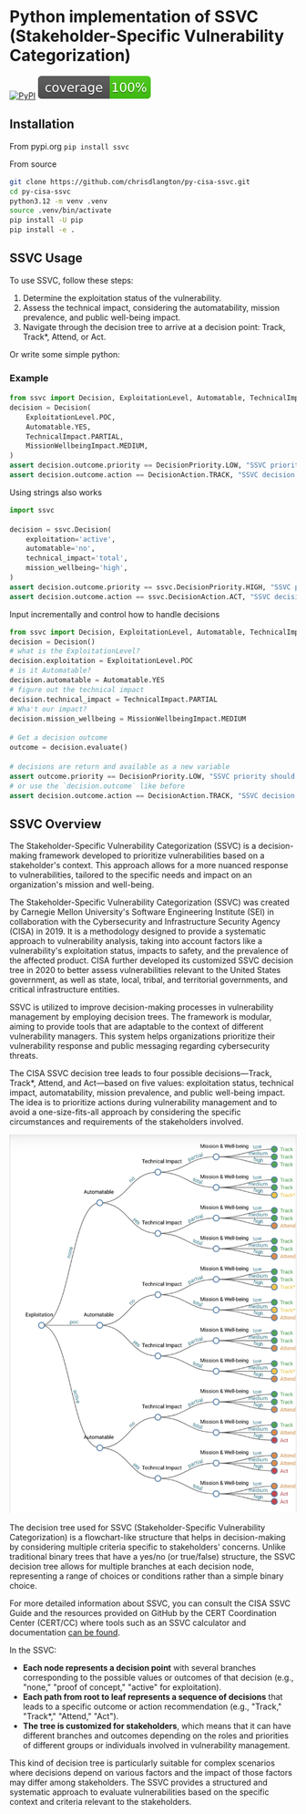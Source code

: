 # Python implementation of SSVC (Stakeholder-Specific Vulnerability Categorization)

[![PyPI](https://img.shields.io/pypi/v/ssvc?label=pypi%20package)](https://pypi.org/project/ssvc/) ![coverage badge](./coverage.svg)

## Installation

From pypi.org `pip install ssvc`

From source

```bash
git clone https://github.com/chrisdlangton/py-cisa-ssvc.git
cd py-cisa-ssvc
python3.12 -m venv .venv
source .venv/bin/activate
pip install -U pip
pip install -e .
```

## SSVC Usage

To use SSVC, follow these steps:
1. Determine the exploitation status of the vulnerability.
2. Assess the technical impact, considering the automatability, mission prevalence, and public well-being impact.
3. Navigate through the decision tree to arrive at a decision point: Track, Track*, Attend, or Act.

Or write some simple python:

### Example

```python
from ssvc import Decision, ExploitationLevel, Automatable, TechnicalImpact, MissionWellbeingImpact, DecisionAction, DecisionPriority
decision = Decision(
    ExploitationLevel.POC,
    Automatable.YES,
    TechnicalImpact.PARTIAL,
    MissionWellbeingImpact.MEDIUM,
)
assert decision.outcome.priority == DecisionPriority.LOW, "SSVC priority should be LOW"
assert decision.outcome.action == DecisionAction.TRACK, "SSVC decision should be TRACK"
```

Using strings also works

```python
import ssvc

decision = ssvc.Decision(
    exploitation='active',
    automatable='no',
    technical_impact='total',
    mission_wellbeing='high',
)
assert decision.outcome.priority == ssvc.DecisionPriority.HIGH, "SSVC priority should be HIGH"
assert decision.outcome.action == ssvc.DecisionAction.ACT, "SSVC decision should be ACT"
```

Input incrementally and control how to handle decisions

```python
from ssvc import Decision, ExploitationLevel, Automatable, TechnicalImpact, MissionWellbeingImpact, DecisionAction, DecisionPriority
decision = Decision()
# what is the ExploitationLevel?
decision.exploitation = ExploitationLevel.POC
# is it Automatable?
decision.automatable = Automatable.YES
# figure out the technical impact
decision.technical_impact = TechnicalImpact.PARTIAL
# Wha't our impact?
decision.mission_wellbeing = MissionWellbeingImpact.MEDIUM

# Get a decision outcome
outcome = decision.evaluate()

# decisions are return and available as a new variable
assert outcome.priority == DecisionPriority.LOW, "SSVC priority should be LOW"
# or use the `decision.outcome` like before
assert decision.outcome.action == DecisionAction.TRACK, "SSVC decision should be TRACK"
```

## SSVC Overview

The Stakeholder-Specific Vulnerability Categorization (SSVC) is a decision-making framework developed to prioritize vulnerabilities based on a stakeholder's context. This approach allows for a more nuanced response to vulnerabilities, tailored to the specific needs and impact on an organization's mission and well-being.

The Stakeholder-Specific Vulnerability Categorization (SSVC) was created by Carnegie Mellon University's Software Engineering Institute (SEI) in collaboration with the Cybersecurity and Infrastructure Security Agency (CISA) in 2019. It is a methodology designed to provide a systematic approach to vulnerability analysis, taking into account factors like a vulnerability's exploitation status, impacts to safety, and the prevalence of the affected product. CISA further developed its customized SSVC decision tree in 2020 to better assess vulnerabilities relevant to the United States government, as well as state, local, tribal, and territorial governments, and critical infrastructure entities.

SSVC is utilized to improve decision-making processes in vulnerability management by employing decision trees. The framework is modular, aiming to provide tools that are adaptable to the context of different vulnerability managers. This system helps organizations prioritize their vulnerability response and public messaging regarding cybersecurity threats.

The CISA SSVC decision tree leads to four possible decisions—Track, Track*, Attend, and Act—based on five values: exploitation status, technical impact, automatability, mission prevalence, and public well-being impact. The idea is to prioritize actions during vulnerability management and to avoid a one-size-fits-all approach by considering the specific circumstances and requirements of the stakeholders involved.

![SSVC full tree](assets/ssvc.jpg)

The decision tree used for SSVC (Stakeholder-Specific Vulnerability Categorization) is a flowchart-like structure that helps in decision-making by considering multiple criteria specific to stakeholders' concerns. Unlike traditional binary trees that have a yes/no (or true/false) structure, the SSVC decision tree allows for multiple branches at each decision node, representing a range of choices or conditions rather than a simple binary choice.

For more detailed information about SSVC, you can consult the CISA SSVC Guide and the resources provided on GitHub by the CERT Coordination Center (CERT/CC) where tools such as an SSVC calculator and documentation [can be found](https://www.cisa.gov/stakeholder-specific-vulnerability-categorization-ssvc).

In the SSVC:

- **Each node represents a decision point** with several branches corresponding to the possible values or outcomes of that decision (e.g., "none," "proof of concept," "active" for exploitation).
- **Each path from root to leaf represents a sequence of decisions** that leads to a specific outcome or action recommendation (e.g., "Track," "Track*," "Attend," "Act").
- **The tree is customized for stakeholders**, which means that it can have different branches and outcomes depending on the roles and priorities of different groups or individuals involved in vulnerability management.

This kind of decision tree is particularly suitable for complex scenarios where decisions depend on various factors and the impact of those factors may differ among stakeholders. The SSVC provides a structured and systematic approach to evaluate vulnerabilities based on the specific context and criteria relevant to the stakeholders.
